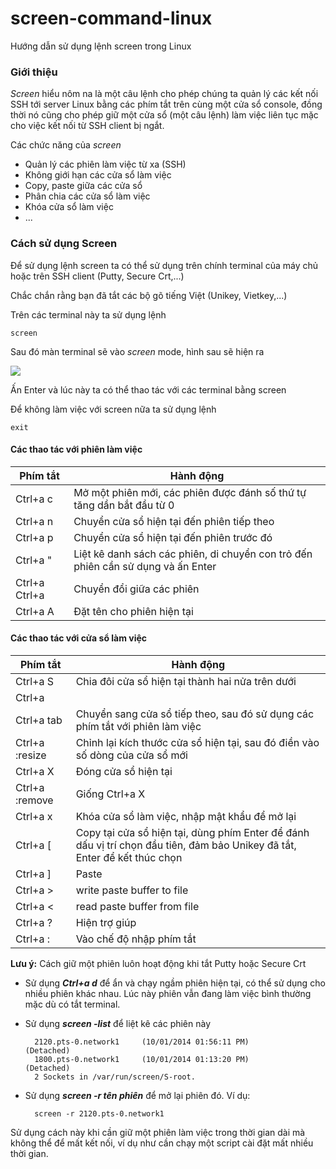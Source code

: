 screen-command-linux
====================

Hướng dẫn sử dụng lệnh screen trong Linux

### Giới thiệu

*Screen* hiểu nôm na là một câu lệnh cho phép chúng ta quản lý các kết nối SSH tới server Linux bằng các phím tắt trên cùng một cửa sổ console, đồng thời nó cũng cho phép giữ một cửa sổ (một câu lệnh) làm việc liên tục mặc cho việc kết nối từ SSH client bị ngắt.

Các chức năng của *screen*

- Quản lý các phiên làm việc từ xa (SSH)
- Không giới hạn các cửa sổ làm việc
- Copy, paste giữa các cửa sổ
- Phân chia các cửa sổ làm việc
- Khóa cửa sổ làm việc
- ...

### Cách sử dụng Screen

Để sử dụng lệnh screen ta có thể sử dụng trên chính terminal của máy chủ hoặc trên SSH client (Putty, Secure Crt,...)

Chắc chắn rằng bạn đã tắt các bộ gõ tiếng Việt (Unikey, Vietkey,...)

Trên các terminal này ta sử dụng lệnh

    screen

Sau đó màn terminal sẽ vào *screen* mode, hình sau sẽ hiện ra

<img src=http://i.imgur.com/WmYhjlv.png>

Ấn Enter và lúc này ta có thể thao tác với các terminal bằng screen

Để không làm việc với screen nữa ta sử dụng lệnh

    exit

#### Các thao tác với phiên làm việc

| Phím tắt | Hành động |
|----------|-----------|
| Ctrl+a c | Mở một phiên mới, các phiên được đánh số thứ tự tăng dần bắt đầu từ 0 |
| Ctrl+a n | Chuyển cửa sổ hiện tại đến phiên tiếp theo |
| Ctrl+a p | Chuyển cửa sổ hiện tại đến phiên trước đó |
| Ctrl+a " | Liệt kê danh sách các phiên, di chuyển con trỏ đến phiên cần sử dụng và ấn Enter |
| Ctrl+a Ctrl+a | Chuyển đổi giữa các phiên |
| Ctrl+a A | Đặt tên cho phiên hiện tại |

#### Các thao tác với cửa sổ làm việc

| Phím tắt | Hành động |
|----------|-----------|
| Ctrl+a S | Chia đôi cửa sổ hiện tại thành hai nửa trên dưới |
| Ctrl+a | | Chia đôi cửa sổ hiện tại thành hai nửa trái phải |
| Ctrl+a tab | Chuyển sang cửa sổ tiếp theo, sau đó sử dụng các phím tắt với phiên làm việc |
| Ctrl+a :resize | Chỉnh lại kích thước cửa sổ hiện tại, sau đó điền vào số dòng của cửa sổ mới |
| Ctrl+a X | Đóng cửa sổ hiện tại |
| Ctrl+a :remove | Giống Ctrl+a X |
| Ctrl+a x | Khóa cửa sổ làm việc, nhập mật khẩu để mở lại |
| Ctrl+a [ | Copy tại cửa sổ hiện tại, dùng phím Enter để đánh dấu vị trí chọn đầu tiên, đảm bảo Unikey đã tắt, Enter để kết thúc chọn |
| Ctrl+a ] | Paste |
| Ctrl+a > | write paste buffer to file |
| Ctrl+a < | read paste buffer from file |
| Ctrl+a ? | Hiện trợ giúp |
| Ctrl+a : | Vào chế độ nhập phím tắt |

**Lưu ý:** Cách giữ một phiên luôn hoạt động khi tắt Putty hoặc Secure Crt

- Sử dụng ***Ctrl+a d*** để ẩn và chạy ngầm phiên hiện tại, có thể sử dụng cho nhiều phiên khác nhau. Lúc này phiên vẫn đang làm việc bình thường mặc dù có tắt terminal.
- Sử dụng ***screen -list*** để liệt kê các phiên này


        2120.pts-0.network1     (10/01/2014 01:56:11 PM)        (Detached)
        1800.pts-0.network1     (10/01/2014 01:13:20 PM)        (Detached)
        2 Sockets in /var/run/screen/S-root.


- Sử dụng ***screen -r tên phiên*** để mở lại phiên đó. Ví dụ:


        screen -r 2120.pts-0.network1


Sử dụng cách này khi cần giữ một phiên làm việc trong thời gian dài mà không thể để mất kết nối, ví dụ như cần chạy một script cài đặt mất nhiều thời gian.
